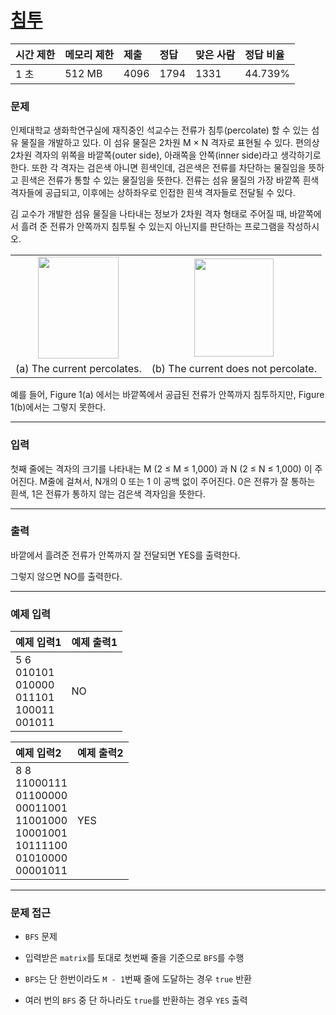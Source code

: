 # [침투](https://www.acmicpc.net/problem/13565)

<div align = center>

| 시간 제한 | 메모리 제한 | 제출 | 정답 | 맞은 사람 | 정답 비율 |
| :-------- | :---------- | :--- | :--- | :-------- | :-------- |
| 1 초      | 512 MB      | 4096 | 1794 | 1331      | 44.739%   |

</div>

### 문제

인제대학교 생화학연구실에 재직중인 석교수는 전류가 침투(percolate) 할 수 있는 섬유 물질을 개발하고 있다. 이 섬유 물질은 2차원 M × N 격자로 표현될 수 있다. 편의상 2차원 격자의 위쪽을 바깥쪽(outer side), 아래쪽을 안쪽(inner side)라고 생각하기로 한다. 또한 각 격자는 검은색 아니면 흰색인데, 검은색은 전류를 차단하는 물질임을 뜻하고 흰색은 전류가 통할 수 있는 물질임을 뜻한다. 전류는 섬유 물질의 가장 바깥쪽 흰색 격자들에 공급되고, 이후에는 상하좌우로 인접한 흰색 격자들로 전달될 수 있다.

김 교수가 개발한 섬유 물질을 나타내는 정보가 2차원 격자 형태로 주어질 때, 바깥쪽에서 흘려 준 전류가 안쪽까지 침투될 수 있는지 아닌지를 판단하는 프로그램을 작성하시오.

<table align=center>
  <tr>
    <td align=center>
      <img src="https://onlinejudgeimages.s3-ap-northeast-1.amazonaws.com/problem/13565/1.png" width="129" height="163"/>
    </td>
    <td align=center>
      <img src="https://onlinejudgeimages.s3-ap-northeast-1.amazonaws.com/problem/13565/2.png" width="127" height="157"/>
    </td>
  </tr>
  <tr>
    <td align=center>(a) The current percolates.</td>
    <td align=center>(b) The current does not percolate.</td>
  </tr>
</table>

예를 들어, Figure 1(a) 에서는 바깥쪽에서 공급된 전류가 안쪽까지 침투하지만, Figure 1(b)에서는 그렇지 못한다.

---

### 입력

첫째 줄에는 격자의 크기를 나타내는  M (2 ≤ M ≤ 1,000) 과 N (2 ≤ N ≤ 1,000) 이 주어진다. M줄에 걸쳐서, N개의 0 또는 1 이 공백 없이 주어진다. 0은 전류가 잘 통하는 흰색, 1은 전류가 통하지 않는 검은색 격자임을 뜻한다.

---

### 출력

바깥에서 흘려준 전류가 안쪽까지 잘 전달되면 YES를 출력한다.

그렇지 않으면 NO를 출력한다.

---

### 예제 입력

| 예제 입력1                                                 | 예제 출력1 |
| :--------------------------------------------------------- | :--------- |
| 5 6<br/>010101<br/>010000<br/>011101<br/>100011<br/>001011 | NO         |

| 예제 입력2                                                                                                  | 예제 출력2 |
| :---------------------------------------------------------------------------------------------------------- | :--------- |
| 8 8<br/>11000111<br/>01100000<br/>00011001<br/>11001000<br/>10001001<br/>10111100<br/>01010000<br/>00001011 | YES        |

---

### 문제 접근

  - `BFS` 문제

  - 입력받은 `matrix`를 토대로 첫번째 줄을 기준으로 `BFS`를 수행

  - `BFS`는 단 한번이라도 `M - 1`번째 줄에 도달하는 경우 `true` 반환

  - 여러 번의 `BFS` 중 단 하나라도 `true`를 반환하는 경우 `YES` 출력
